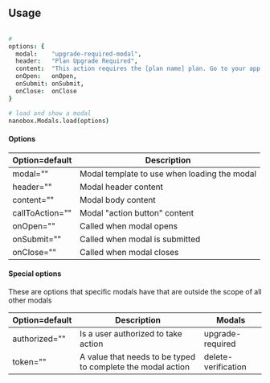
## Usage
```coffeescript

#
options: {
  modal:    "upgrade-required-modal",
  header:   "Plan Upgrade Required",
  content:  "This action requires the [plan name] plan. Go to your app’s billing section to upgrade your plan.",
  onOpen:   onOpen,
  onSubmit: onSubmit,
  onClose:  onClose
}

# load and show a modal
nanobox.Modals.load(options)
```

#### Options
| Option=default | Description |
|---|---|
| modal="" | Modal template to use when loading the modal |
| header="" | Modal header content |
| content="" | Modal body content |
| callToAction="" | Modal "action button" content |
| onOpen="" | Called when modal opens |
| onSubmit="" | Called when modal is submitted |
| onClose="" | Called when modal closes |

#### Special options
These are options that specific modals have that are outside the scope of all other modals

| Option=default | Description | Modals |
|---|---|---|
| authorized="" | Is a user authorized to take action | upgrade-required
| token="" | A value that needs to be typed to complete the modal action | delete-verification
